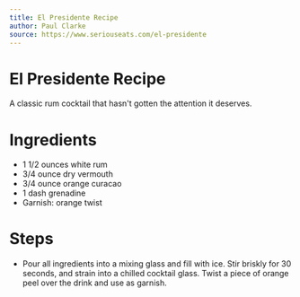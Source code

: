 ```yaml
---
title: El Presidente Recipe
author: Paul Clarke
source: https://www.seriouseats.com/el-presidente
---
```

# El Presidente Recipe
A classic rum cocktail that hasn&#39;t gotten the attention it deserves.
# Ingredients
- 1 1/2 ounces white rum
- 3/4 ounce dry vermouth
- 3/4 ounce orange curacao
- 1 dash grenadine
- Garnish: orange twist
# Steps
- Pour all ingredients into a mixing glass and fill with ice. Stir briskly for 30 seconds, and strain into a chilled cocktail glass. Twist a piece of orange peel over the drink and use as garnish.
